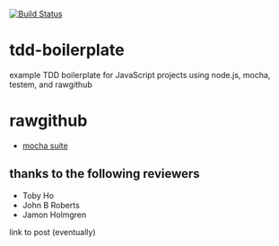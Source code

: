 [![Build Status](https://travis-ci.org/dfkaye/tdd-boilerplate.png?branch=master)](https://travis-ci.org/dfkaye/tdd-boilerplate)

# tdd-boilerplate

example TDD boilerplate for JavaScript projects using node.js, mocha, testem, and rawgithub

# rawgithub

+ [mocha suite](https://rawgithub.com/dfkaye/tdd-boilerplate/master/test/mocha/browser-suite.html)

## thanks to the following reviewers
+ Toby Ho
+ John B Roberts
+ Jamon Holmgren

link to post (eventually)
